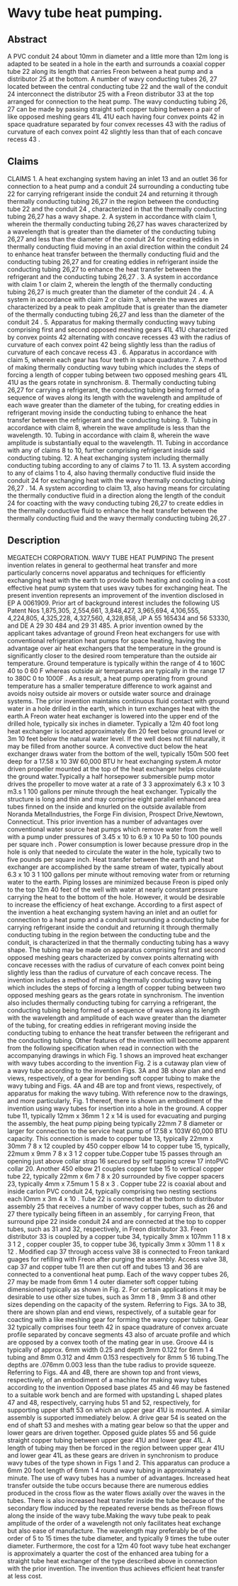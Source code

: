 # Wavy tube heat pumping.

## Abstract
A PVC conduit 24 about 10mm in diameter and a little more than 12m long is adapted to be seated in a hole in the earth and surrounds a coaxial copper tube 22 along its length that carries Freon between a heat pump and a distributor 25 at the bottom. A number of wavy conducting tubes 26, 27 located between the central conducting tube 22 and the wall of the conduit 24 interconnect the distributor 25 with a Freon distributor 33 at the top arranged for connection to the heat pump. The wavy conducting tubing 26, 27 can be made by passing straight soft copper tubing between a pair of like opposed meshing gears 41L 41U each having four convex points 42 in space quadrature separated by four convex recesses 43 with the radius of curvature of each convex point 42 slightly less than that of each concave recess 43 .

## Claims
CLAIMS 1. A heat exchanging system having an inlet 13 and an outlet 36 for connection to a heat pump and a conduit 24 surrounding a conducting tube 22 for carrying refrigerant inside the conduit 24 and returning it through thermally conducting tubing 26,27 in the region between the conducting tube 22 and the conduit 24 , characterized in that the thermally conducting tubing 26,27 has a wavy shape. 2. A system in accordance with claim 1, wherein the thermally conducting tubing 26,27 has waves characterized by a wavelength that is greater than the diameter of the conducting tubing 26,27 and less than the diameter of the conduit 24 for creating eddies in thermally conducting fluid moving in an axial direction within the conduit 24 to enhance heat transfer between the thermally conducting fluid and the conducting tubing 26,27 and for creating eddies in refrigerant inside the conducting tubing 26,27 to enhance the heat transfer between the refrigerant and the conducting tubing 26,27 . 3. A system in accordance with claim 1 or claim 2, wherein the length of the thermally conducting tubing 26,27 is much greater than the diameter of the conduit 24 . 4. A system in accordance with claim 2 or claim 3, wherein the waves are characterized by a peak to peak amplitude that is greater than the diameter of the thermally conducting tubing 26,27 and less than the diameter of the conduit 24 . 5. Apparatus for making thermally conducting wavy tubing comprising first and second opposed meshing gears 41L 41U characterized by convex points 42 alternating with concave recesses 43 with the radius of curvature of each convex point 42 being slightly less than the radius of curvature of each concave recess 43 . 6. Apparatus in accordance with claim 5, wherein each gear has four teeth in space quadrature. 7. A method of making thermally conducting wavy tubing which includes the steps of forcing a length of copper tubing between two opposed meshing gears 41L 41U as the gears rotate in synchronism. 8. Thermally conducting tubing 26,27 for carrying a refrigerant, the conducting tubing being formed of a sequence of waves along its length with the wavelength and amplitude of each wave greater than the diameter of the tubing, for creating eddies in refrigerant moving inside the conducting tubing to enhance the heat transfer between the refrigerant and the conducting tubing. 9. Tubing in accordance with claim 8, wherein the wave amplitude is less than the wavelength. 10. Tubing in accordance with claim 8, wherein the wave amplitude is substantially equal to the wavelength. 11. Tubing in accordance with any of claims 8 to 10, further comprising refrigerant inside said conducting tubing. 12. A heat exchanging system including thermally conducting tubing according to any of claims 7 to 11. 13. A system according to any of claims 1 to 4, also having thermally conductive fluid inside the conduit 24 for exchanging heat with the wavy thermally conducting tubing 26,27 . 14. A system according to claim 13, also having means for circulating the thermally conductive fluid in a direction along the length of the conduit 24 for coacting with the wavy conducting tubing 26,27 to create eddies in the thermally conductive fluid to enhance the heat transfer between the thermally conducting fluid and the wavy thermally conducting tubing 26,27 .

## Description
MEGATECH CORPORATION. WAVY TUBE HEAT PUMPING The present invention relates in general to geothermal heat transfer and more particularly concerns novel apparatus and techniques for efficiently exchanging heat with the earth to provide both heating and cooling in a cost effective heat pump system that uses wavy tubes for exchanging heat. The present invention represents an improvement of the invention disclosed in EP A 0061909. Prior art of background interest includes the following US Patent Nos 1,875,305, 2,554,661, 3,848,427, 3,965,694, 4,106,555, 4,224,805, 4,325,228, 4,327,560, 4,328,858, JP A 55 165434 and 56 53330, and DE A 29 30 484 and 29 31 485. A prior invention owned by the applicant takes advantage of ground Freon heat exchangers for use with conventional refrigeration heat pumps for space heating, having the advantage over air heat exchangers that the temperature in the ground is significantly closer to the desired room temperature than the outside air temperature. Ground temperature is typically within the range of 4 to 160C 40 to 0 60 F whereas outside air temperatures are typically in the range 17 to 380C 0 to 1000F . As a result, a heat pump operating from ground temperature has a smaller temperature difference to work against and avoids noisy outside air movers or outside water source and drainage systems. The prior invention maintains continuous fluid contact with ground water in a hole drilled in the earth, which in turn exchanges heat with the earth.A Freon water heat exchanger is lowered into the upper end of the drilled hole, typically six inches in diameter. Typically a 12m 40 foot long heat exchanger is located approximately 6m 20 feet below ground level or 3m 10 feet below the natural water level. If the well does not fill naturally, it may be filled from another source. A convective duct below the heat exchanger draws water from the bottom of the well, typically 150m 500 feet deep for a 17.58 x 10 3W 60,000 BTU hr heat exchanging system.A motor driven propeller mounted at the top of the heat exchanger helps circulate the ground water.Typically a half horsepower submersible pump motor drives the propeller to move water at a rate of 3 3 approximately 6.3 x 10 3 m3.s 1 100 gallons per minute through the heat exchanger. Typically the structure is long and thin and may comprise eight parallel enhanced area tubes finned on the inside and knurled on the outside available from Noranda MetalIndustries, the Forge Fin division, Prospect Drive,Newtown, Connecticut. This prior invention has a number of advantages over conventional water source heat pumps which remove water from the well with a pump under pressures of 3.45 x 10 to 6.9 x 10 Pa 50 to 100 pounds per square inch . Power consumption is lower because pressure drop in the hole is only that needed to circulate the water in the hole, typically two to five pounds per square inch. Heat transfer between the earth and heat exchanger are accomplished by the same stream of water, typically about 6.3 x 10 3 1 100 gallons per minute without removing water from or returning water to the earth. Piping losses are minimized because Freon is piped only to the top 12m 40 feet of the well with water at nearly constant pressure carrying the heat to the bottom of the hole. However, it would be desirable to increase the efficiency of heat exchange. According to a first aspect of the invention a heat exchanging system having an inlet and an outlet for connection to a heat pump and a conduit surrounding a conducting tube for carrying refrigerant inside the conduit and returning it through thermally conducting tubing in the region between the conducting tube and the conduit, is characterized in that the thermally conducting tubing has a wavy shape. The tubing may be made on apparatus comprising first and second opposed meshing gears characterized by convex points alternating with concave recesses with the radius of curvature of each convex point being slightly less than the radius of curvature of each concave recess. The invention includes a method of making thermally conducting wavy tubing which includes the steps of forcing a length of copper tubing between two opposed meshing gears as the gears rotate in synchronism. The invention also includes thermally conducting tubing for carrying a refrigerant, the conducting tubing being formed of a sequence of waves along its length with the wavelength and amplitude of each wave greater than the diameter of the tubing, for creating eddies in refrigerant moving inside the conducting tubing to enhance the heat transfer between the refrigerant and the conducting tubing. Other features of the invention will become apparent from the following specification when read in connection with the accompanying drawings in which Fig. 1 shows an improved heat exchanger with wavy tubes according to the invention Fig. 2 is a cutaway plan view of a wavy tube according to the invention Figs. 3A and 3B show plan and end views, respectively, of a gear for bending soft copper tubing to make the wavy tubing and Figs. 4A and 4B are top and front views, respectively, of apparatus for making the wavy tubing. With reference now to the drawings, and more particularly, Fig. 1 thereof, there is shown an embodiment of the invention using wavy tubes for insertion into a hole in the ground. A copper tube 11, typically 12mm x 36mm 1 2 x 14 is used for evacuating and purging the assembly, the heat pump piping being typically 22mm 7 8 diameter or larger for connection to the service heat pump of 17.58 x 103W 60,000 BTU capacity. This connection is made to copper tube 13, typically 22mm x 30mm 7 8 x 12 coupled by 450 copper elbow 14 to copper tube 15, typically, 22mum x 9mm 7 8 x 3 1 2 copper tube.Copper tube 15 passes through an opening just above collar strap 16 secured by self tapping screw 17 intoPVC collar 20. Another 450 elbow 21 couples copper tube 15 to vertical copper tube 22, typically 22mm x 6m 7 8 x 20 surrounded by five copper spacers 23, typically 4mm x 7.5mum 1 5 8 x 3 . Copper tube 22 is coaxial about and inside carlon PVC conduit 24, typically comprising two nesting sections each lOmm x 3m 4 x 10 . Tube 22 is connected at the bottom to distributor assembly 25 that receives a number of wavy copper tubes, such as 26 and 27 there typically being fifteen in an assembly , for carrying Freon, that surround pipe 22 inside conduit 24 and are connected at the top to copper tubes, such as 31 and 32, respectively, in Freon distributor 33. Freon distributor 33 is coupled by a copper tube 34, typically 3mm x 107mm 1 1 8 x 3 1 2 , copper coupler 35, to copper tube 36, typically 3mm x 30mm 1 1 8 x 12 . Modified cap 37 through access valve 38 is connected to Freon tankard guages for refilling with Freon after purging the assembly. Access valve 38, cap 37 and copper tube 11 are then cut off and tubes 13 and 36 are connected to a conventional heat pump. Each of the wavy copper tubes 26, 27 may be made from 6mm 1 4 outer diameter soft copper tubing dimensioned typically as shown in Fig. 2. For certain applications it may be desirable to use other size tubes, such as 3mm 1 8 , 9mm 3 8 and other sizes depending on the capacity of the system. Referring to Figs. 3A to 3B, there are shown plan and end views, respectively, of a suitable gear for coacting with a like meshing gear for forming the wavy copper tubing. Gear 32 typically comprises four teeth 42 in space quadrature of convex arcuate profile separated by concave segments 43 also of arcuate profile and which are opposed by a convex tooth of the mating gear in use. Groove 44 is typically of approx. 6mm width 0.25 and depth 3mm 0.122 for 6mm 1 4 tubing and 8mm 0.312 and 4mm 0.153 respectively for 8mm 5 16 tubing.The depths are .076mm 0.003 less than the tube radius to provide squeeze. Referring to Figs. 4A and 4B, there are shown top and front views, respectively, of an embodiment of a machine for making wavy tubes according to the invention Opposed base plates 45 and 46 may be fastened to a suitable work bench and are formed with upstanding L shaped plates 47 and 48, respectively, carrying hubs 51 and 52, respectively, for supporting upper shaft 53 on which an upper gear 41U is mounted. A similar assembly is supported immediately below. A drive gear 54 is seated on the end of shaft 53 and meshes with a mating gear below so that the upper and lower gears are driven together. Opposed guide plates 55 and 56 guide straight copper tubing between upper gear 41U and lower gear 41L. A length of tubing may then be forced in the region between upper gear 41U and lower gear 41L as these gears are driven in synchronism to produce wavy tubes of the type shown in Figs 1 and 2. This apparatus can produce a 6mm 20 foot length of 6mm 1 4 round wavy tubing in approximately a minute. The use of wavy tubes has a number of advantages. Increased heat transfer outside the tube occurs because there are numerous eddies produced in the cross flow as the water flows axially over the waves in the tubes. There is also increased heat transfer inside the tube because of the secondary flow induced by the repeated reverse bends as theFreon flows along the inside of the wavy tube.Making the wavy tube peak to peak amplitude of the order of a wavelength not only facilitates heat exchange but also ease of manufacture. The wavelength may preferably be of the order of 5 to 15 times the tube diameter, and typically 9 times the tube outer diameter. Furthermore, the cost for a 12m 40 foot wavy tube heat exchanger is approximately a quarter the cost of the enhanced area tubing for a straight tube heat exchanger of the type described above in connection with the prior invention. The invention thus achieves efficient heat transfer at less cost.